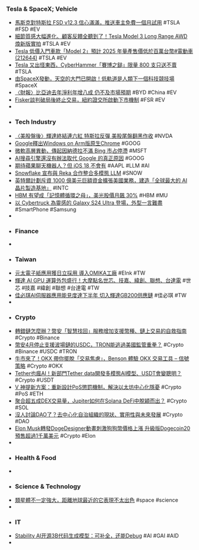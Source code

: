 ### Tesla & SpaceX; Vehicle
- [馬斯克對特斯拉 FSD v12.3 信心滿滿，推送車主免費一個月試用](https://technews.tw/2024/03/27/tesla-fsd-one-month-free-trial/) #TSLA #FSD #EV
- [細節質感大幅進化、顧客反饋全聽到了！Tesla Model 3 Long Range AWD 煥新版實拍](https://www.carstuff.com.tw/car-news/item/39627-tesla-model-3-long-range-awd.html) #TSLA #EV
- [Tesla 低價入門車款「Model 2」預計 2025 年量產售價低於百萬台幣#電動車(212644)](https://www.cool3c.com/article/212644) #TSLA #EV
- [Tesla 又出怪東西，CyberHammer「賽博之鎚」限量 800 支只送不賣](https://www.techbang.com/posts/114035-tesla-cyberhammer-800) #TSLA
- [由SpaceX發動，天空的大門已開啟！低軌道是人類下一個科技競技場](https://www.wealth.com.tw/articles/9303351d-f1ca-4ed4-9107-2e8e5d3b015b) #SpaceX
- [〈財報〉比亞迪去年淨利年增八成 仍不及市場預期](https://news.cnyes.com/news/id/5504492) #BYD #China #EV
- [Fisker談判破局後終止交易，紐約證交所啟動下市機制](https://uanalyze.com.tw/articles/448304947) #FSR #EV
-
- ### Tech Industry
- [〈美股盤後〉輝達終結連六紅 特斯拉反彈 美股尾盤翻黑作收](https://m.cnyes.com/news/id/5504592) #NVDA
- [Google釋出Windows on Arm版原生Chrome](https://www.ithome.com.tw/news/161982) #GOOG
- [微軟高層異動，傳起因納德拉不滿 Bing 市占停滯](https://technews.tw/2024/03/26/microsoft-senior-executive-changes/) #MSFT
- [AI搜尋引擎還沒有辦法取代 Google 的真正原因](https://www.techbang.com/posts/114081-ai-search-engine-replace-google) #GOOG
- [期待蘋果聊天機器人？但 iOS 18 不會有](https://technews.tw/2024/03/27/apple-gpt-ios-18/) #AAPL #LLM #AI
- [Snowflake 宣布與 Reka 合作整合多模態 LLM](https://technews.tw/2024/03/27/snowflake_-reka_mllm/) #SNOW
- [英特爾計劃斥資 1000 億美元巨額資金擴張美國業務，建造「全球最大的 AI 晶片製造基地」](https://www.techbang.com/posts/114028-intel-ai-chip) #INTC
- [HBM 有望成「記憶體循環之母」，美光股價月飆 30%](https://finance.technews.tw/2024/03/27/micron-shares-soar-30percent-in-march/) #HBM #MU
- [以 Cybertruck 為靈感的 Galaxy S24 Ultra 登場，外型一言難盡](https://technews.tw/2024/03/27/caviar-made-galaxy-s24-ultra/) #SmartPhone #Samsung
-
- ### Finance
-
- ### Taiwan
- [元太電子紙應用獲日立採用 導入OMIKA工廠](https://news.cnyes.com/news/id/5504126) #EInk #TW
- [輝達 AI GPU 運算外包盛行！大摩點名世芯、技嘉、緯創、聯想、台達電](https://finance.technews.tw/2024/03/27/cowos-s/) #世芯 #技嘉 #緯創 #聯想 #台達電 #TW
- [佳必琪AI伺服器應用能見度達下半年 切入輝達GB200供應鏈](https://news.cnyes.com/news/id/5505632) #佳必琪 #TW
-
- ### Crypto
- [轉錯鏈怎麼辦？幣安「智慧找回」服務增加支援幣種、鏈上交易的自救指南](https://www.blocktempo.com/binance-significantly-increases-the-number-of-supported-coins-for-its-smart-retrieval-service/) #Crypto #Binance
- [幣安4月停止支援波場鏈的USDC，TRON能逃過美國監管重拳？](https://www.blocktempo.com/binance-stops-supporting-usdc-on-tron/) #Crypto #Binance #USDC #TRON
- [牛市來了！OKX 帶你擺脫「交易焦慮」，Benson 體驗 OKX 交易工具 – 信號策略](https://abmedia.io/okx-trading-bot-benson-review) #Crypto #OKX
- [Tether也瘋AI！新部門Tether data開發多模態AI模型、USDT會變聰明？](https://www.blocktempo.com/tether-expands-ai-focus-established-a-new-department-called-tether-data/) #Crypto #USDT
- [V 神提新方案：重新設計PoS懲罰機制，解決以太坊中心化隱憂](https://www.blocktempo.com/vitalik-buterin-talks-about-the-centralization-of-staking-in-ethereum/) #Crypto #PoS #ETH
- [聚合超五成DEX交易量，Jupiter如何在Solana DeFi中脫穎而出？](https://www.blocktempo.com/what-are-the-advantages-of-jupiter/) #Crypto #SOL
- [沒人討論DAO了？去中心化自治組織的現狀、實用性與未來發展](https://www.blocktempo.com/knowing-dao-usability-status-and-actual-operation-process-behind-it/) #Crypto #DAO
- [Elon Musk轉發DogeDesigner動畫刺激狗狗幣價格上漲 升級版Dogecoin20預售超過1千萬美元](https://news.cnyes.com/news/id/5501689) #Crypto #Elon
-
- ### Health & Food
-
- ### Science & Technology
- [類星體不一定強大，距離地球最近的它表現不太出色](https://technews.tw/2024/03/27/quasar-supermassive-black-hole-h1821643/) #space #science
-
- ### IT
- [Stability AI开源3B代码生成模型：可补全，还能Debug](https://www.jiqizhixin.com/articles/2024-03-27-3) #AI #GAI #AID
-